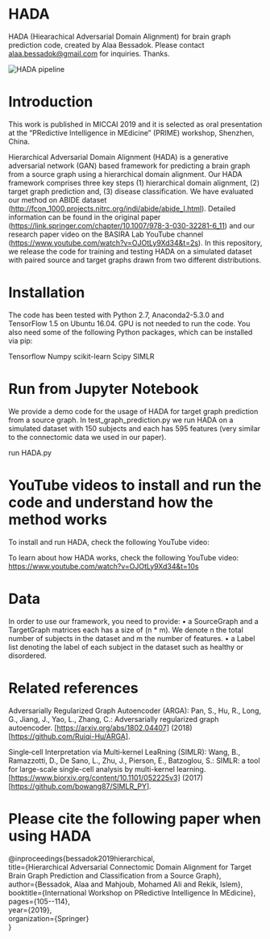 # HADA

HADA (Hiearachical Adversarial Domain Alignment) for brain graph prediction code, created by Alaa Bessadok. 
Please contact alaa.bessadok@gmail.com for inquiries. Thanks.

![HADA pipeline](http://basira-lab.com/hada_fig/)

# Introduction

This work is published in MICCAI 2019 and it is selected as oral presentation at the “PRedictive Intelligence in MEdicine” (PRIME) workshop, Shenzhen, China. 

Hierarchical Adversarial Domain Alignment (HADA) is a generative adversarial network (GAN) based framework for predicting a brain graph from a source graph using a hierarchical domain alignment. Our HADA framework comprises three key steps (1) hierarchical domain alignment, (2) target graph prediction and, (3) disease classification. We have evaluated our method on ABIDE dataset (http://fcon_1000.projects.nitrc.org/indi/abide/abide_I.html). Detailed information can be found in the original paper (https://link.springer.com/chapter/10.1007/978-3-030-32281-6_11) and our research paper video on the BASIRA Lab YouTube channel (https://www.youtube.com/watch?v=OJOtLy9Xd34&t=2s). In this repository, we release the code for training and testing HADA on a simulated dataset with paired source and target graphs drawn from two different distributions.

# Installation
The code has been tested with Python 2.7, Anaconda2-5.3.0 and TensorFlow 1.5 on Ubuntu 16.04. GPU is not needed to run the code. You also need some of the following Python packages, which can be installed via pip:

Tensorflow
Numpy
scikit-learn 
Scipy
SIMLR

# Run from Jupyter Notebook
We provide a demo code for the usage of HADA for target graph prediction from a source graph. In test_graph_prediction.py we run HADA on a simulated dataset with 150 subjects and each has 595 features (very similar to the connectomic data we used in our paper).

run HADA.py

# YouTube videos to install and run the code and understand how the method works

To install and run HADA, check the following YouTube video:

To learn about how HADA works, check the following YouTube video:
https://www.youtube.com/watch?v=OJOtLy9Xd34&t=10s

# Data
In order to use our framework, you need to provide:
•	a SourceGraph and a TargetGraph matrices each has a size of (n * m). We denote n the total number of subjects in the dataset and m the number of features.
•	a Label list denoting the label of each subject in the dataset such as healthy or disordered.

# Related references

Adversarially Regularized Graph Autoencoder (ARGA): 
Pan, S., Hu, R., Long, G., Jiang, J., Yao, L., Zhang, C.: Adversarially regularized graph autoencoder. [https://arxiv.org/abs/1802.04407] (2018) [https://github.com/Ruiqi-Hu/ARGA].

Single‐cell Interpretation via Multi‐kernel LeaRning (SIMLR):
Wang, B., Ramazzotti, D., De Sano, L., Zhu, J., Pierson, E., Batzoglou, S.: SIMLR: a tool for large-scale single-cell analysis by multi-kernel learning. [https://www.biorxiv.org/content/10.1101/052225v3] (2017) [https://github.com/bowang87/SIMLR_PY].

# Please cite the following paper when using HADA

@inproceedings{bessadok2019hierarchical,<br/>
  title={Hierarchical Adversarial Connectomic Domain Alignment for Target Brain Graph Prediction and Classification from a Source Graph},<br/>
  author={Bessadok, Alaa and Mahjoub, Mohamed Ali and Rekik, Islem},<br/>
  booktitle={International Workshop on PRedictive Intelligence In MEdicine},<br/>
  pages={105--114},<br/>
  year={2019},<br/>
  organization={Springer}<br/>
}

